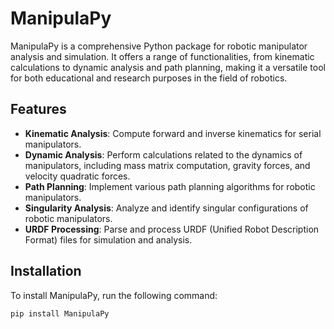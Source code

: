 # ManipulaPy

ManipulaPy is a comprehensive Python package for robotic manipulator analysis and simulation. It offers a range of functionalities, from kinematic calculations to dynamic analysis and path planning, making it a versatile tool for both educational and research purposes in the field of robotics.

## Features

- **Kinematic Analysis**: Compute forward and inverse kinematics for serial manipulators.
- **Dynamic Analysis**: Perform calculations related to the dynamics of manipulators, including mass matrix computation, gravity forces, and velocity quadratic forces.
- **Path Planning**: Implement various path planning algorithms for robotic manipulators.
- **Singularity Analysis**: Analyze and identify singular configurations of robotic manipulators.
- **URDF Processing**: Parse and process URDF (Unified Robot Description Format) files for simulation and analysis.

## Installation

To install ManipulaPy, run the following command:

```bash
pip install ManipulaPy
